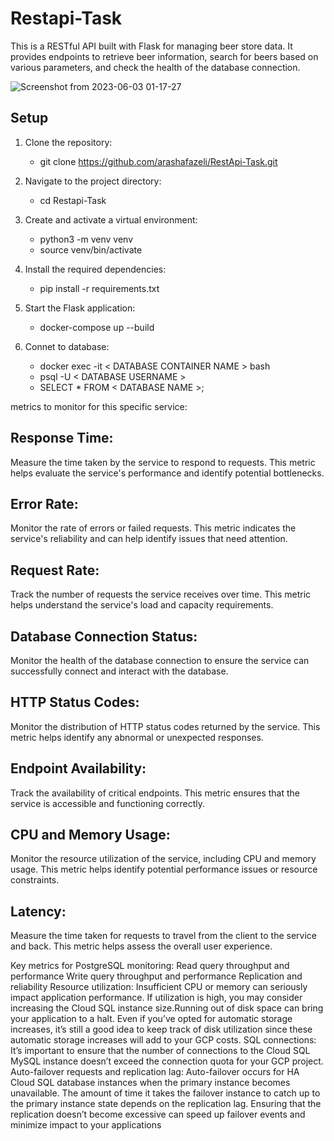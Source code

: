 # Restapi-Task

This is a RESTful API built with Flask for managing beer store data. It provides endpoints to retrieve beer information, search for beers based on various parameters, and check the health of the database connection.

![Screenshot from 2023-06-03 01-17-27](https://github.com/arashafazeli/RestApi-Task/assets/90246599/75e1d6e1-a07f-4e71-9e62-98485ed5c906)

         
## Setup
1. Clone the repository: 
    - git clone https://github.com/arashafazeli/RestApi-Task.git
2. Navigate to the project directory:
    - cd Restapi-Task
3. Create and activate a virtual environment:
    - python3 -m venv venv
    - source venv/bin/activate
4. Install the required dependencies:
    - pip install -r requirements.txt
5. Start the Flask application:
    - docker-compose up --build
6. Connet to database:

    - docker exec -it < DATABASE CONTAINER NAME > bash
    - psql -U < DATABASE USERNAME >
    - SELECT * FROM < DATABASE NAME >;

metrics to monitor for this specific service:

## Response Time:
 Measure the time taken by the service to respond to requests. This metric helps evaluate the service's performance and identify potential bottlenecks.

## Error Rate:
 Monitor the rate of errors or failed requests. This metric indicates the service's reliability and can help identify issues that need attention.

## Request Rate:
 Track the number of requests the service receives over time. This metric helps understand the service's load and capacity requirements.

## Database Connection Status:
 Monitor the health of the database connection to ensure the service can successfully connect and interact with the database.

## HTTP Status Codes:
 Monitor the distribution of HTTP status codes returned by the service. This metric helps identify any abnormal or unexpected responses.

## Endpoint Availability:
 Track the availability of critical endpoints. This metric ensures that the service is accessible and functioning correctly.

## CPU and Memory Usage:
 Monitor the resource utilization of the service, including CPU and memory usage. This metric helps identify potential performance issues or resource constraints.

## Latency:
 Measure the time taken for requests to travel from the client to the service and back. This metric helps assess the overall user experience.


Key metrics for PostgreSQL monitoring:
Read query throughput and performance
Write query throughput and performance
Replication and reliability
Resource utilization: Insufficient CPU or memory can seriously impact application performance. If utilization is high, you may consider increasing the Cloud SQL instance size.Running out of disk space can bring your application to a halt. Even if you’ve opted for automatic storage increases, it’s still a good idea to keep track of disk utilization since these automatic storage increases will add to your GCP costs.
SQL connections: It’s important to ensure that the number of connections to the Cloud SQL MySQL instance doesn’t exceed the connection quota for your GCP project.
Auto-failover requests and replication lag: Auto-failover occurs for HA Cloud SQL database instances when the primary instance becomes unavailable. The amount of time it takes the failover instance to catch up to the primary instance state depends on the replication lag. Ensuring that the replication doesn’t become excessive can speed up failover events and minimize impact to your applications